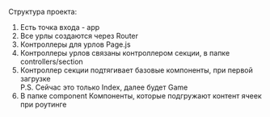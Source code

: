 Структура проекта:
1. Есть точка входа - app
2. Все урлы создаются через Router
3. Контроллеры для урлов <Name>Page.js
4. Контроллеры урлов связаны контроллером секции, в папке controllers/section
5. Контроллер секции подтягивает базовые компоненты, при первой загрузке
<br>P.S. Сейчас это только Index, далее будет Game
6. В папке component Компоненты, которые подгружают контент ячеек при роутинге 